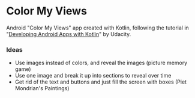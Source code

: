 # Color My Views

Android "Color My Views" app created with Kotlin, following the tutorial in "[Developing Android Apps with Kotlin](https://www.udacity.com/course/developing-android-apps-with-kotlin--ud9012)" by Udacity.

### Ideas
- Use images instead of colors, and reveal the images (picture memory game)
- Use one image and break it up into sections to reveal over time
- Get rid of the text and buttons and just fill the screen with boxes (Piet Mondrian's Paintings)